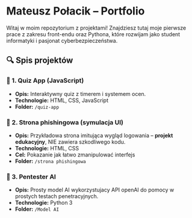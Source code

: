#  Mateusz Połacik – Portfolio

Witaj w moim repozytorium z projektami! 
Znajdziesz tutaj moje pierwsze prace z zakresu front-endu oraz Pythona, które rozwijam jako student informatyki i pasjonat cyberbezpieczeństwa.

## 🔍 Spis projektów

### 📌 1. Quiz App (JavaScript)
- **Opis:** Interaktywny quiz z timerem i systemem ocen.
- **Technologie:** HTML, CSS, JavaScript
- **Folder:** `/quiz-app`

### 📌 2. Strona phishingowa (symulacja UI)
- **Opis:** Przykładowa strona imitująca wygląd logowania – **projekt edukacyjny**, NIE zawiera szkodliwego kodu.
- **Technologie:** HTML, CSS
- **Cel:** Pokazanie jak łatwo zmanipulować interfejs
- **Folder:** `/strona phishingowa`

### 📌 3. Pentester AI
- **Opis:** Prosty model AI wykorzystujacy API openAI do pomocy w prostych testach penetracyjnych.
- **Technologie:** Python 3
- **Folder:** `/Model AI`

